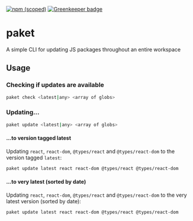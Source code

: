 [![npm (scoped)](https://img.shields.io/npm/v/@eweilow/paket-cli.svg)](https://www.npmjs.com/package/@eweilow/paket-cli) [![Greenkeeper badge](https://badges.greenkeeper.io/eweilow/paket.svg)](https://greenkeeper.io/)

# paket

A simple CLI for updating JS packages throughout an entire workspace

## Usage

### Checking if updates are available

```bash
paket check <latest|any> <array of globs>
```

### Updating...

```bash
paket update <latest|any> <array of globs>
```

#### ...to version tagged latest

Updating `react`, `react-dom`, `@types/react` and `@types/react-dom` to the version tagged `latest`:

```bash
paket update latest react react-dom @types/react @types/react-dom
```

#### ...to very latest (sorted by date)

Updating `react`, `react-dom`, `@types/react` and `@types/react-dom` to the very latest version (sorted by date):

```bash
paket update latest react react-dom @types/react @types/react-dom
```
